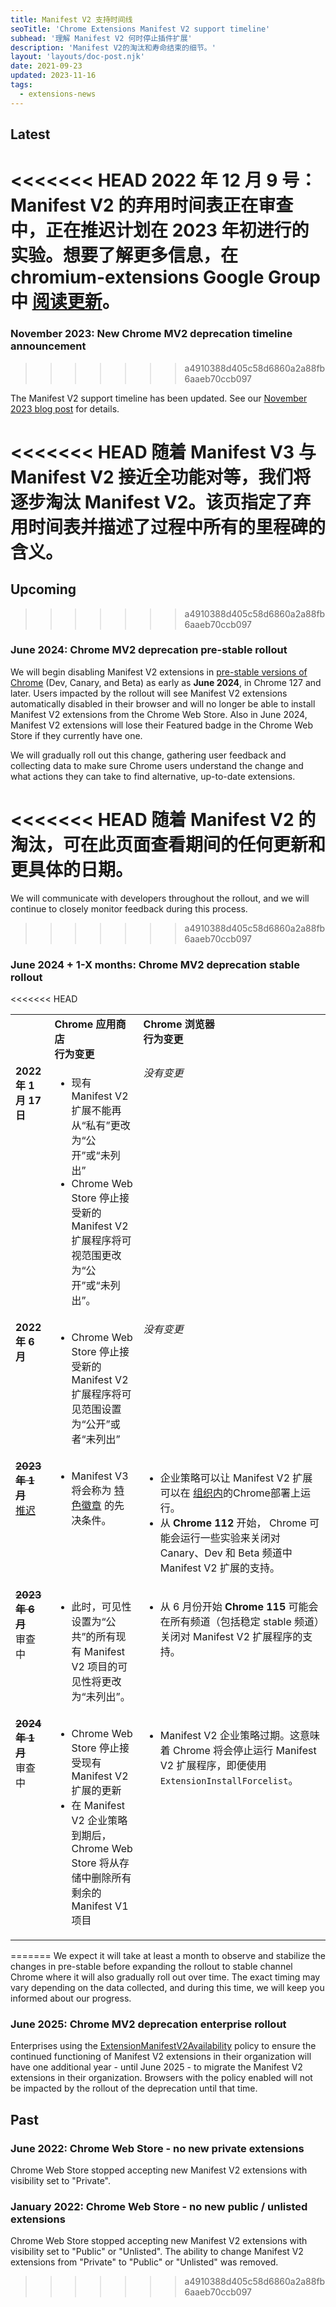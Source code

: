 ```yaml
---
title: Manifest V2 支持时间线
seoTitle: 'Chrome Extensions Manifest V2 support timeline'
subhead: '理解 Manifest V2 何时停止插件扩展'
description: 'Manifest V2的淘汰和寿命结束的细节。'
layout: 'layouts/doc-post.njk'
date: 2021-09-23
updated: 2023-11-16
tags:
  - extensions-news
---
```


## Latest 

<<<<<<< HEAD
**2022 年 12 月 9 号：** Manifest V2 的弃用时间表正在审查中，正在推迟计划在 2023 年初进行的实验。想要了解更多信息，在 chromium-extensions Google Group 中 [阅读更新](https://groups.google.com/u/1/a/chromium.org/g/chromium-extensions/c/zQ77HkGmK9E)。
=======
### November 2023: New Chrome MV2 deprecation timeline announcement
>>>>>>> a4910388d405c58d6860a2a88fb6aaeb70ccb097

The Manifest V2 support timeline has been updated. See our [November 2023 blog post](/blog/resuming-the-transition-to-mv3/) for details.

<<<<<<< HEAD
随着 Manifest V3 与 Manifest V2 接近全功能对等，我们将逐步淘汰 Manifest V2。该页指定了弃用时间表并描述了过程中所有的里程碑的含义。
=======
## Upcoming
>>>>>>> a4910388d405c58d6860a2a88fb6aaeb70ccb097

### June 2024: Chrome MV2 deprecation pre-stable rollout 
We will begin disabling Manifest V2 extensions in [pre-stable versions of Chrome](/docs/web-platform/chrome-release-channels/) (Dev, Canary, and Beta) as early as **June 2024**, in Chrome 127 and later. Users impacted by the rollout will see Manifest V2 extensions automatically disabled in their browser and will no longer be able to install Manifest V2 extensions from the Chrome Web Store. Also in June 2024, Manifest V2 extensions will lose their Featured badge in the Chrome Web Store if they currently have one.

We will gradually roll out this change, gathering user feedback and collecting data to make sure Chrome users understand the change and what actions they can take to find alternative, up-to-date extensions.

<<<<<<< HEAD
随着 Manifest V2 的淘汰，可在此页面查看期间的任何更新和更具体的日期。
=======
We will communicate with developers throughout the rollout, and we will continue to closely monitor feedback during this process.
>>>>>>> a4910388d405c58d6860a2a88fb6aaeb70ccb097

### June 2024 + 1-X months: Chrome MV2 deprecation stable rollout 

<<<<<<< HEAD
<table>
  <tr align="left" valign="top">
    <td>
    </td>
    <td><strong>Chrome 应用商店<br>行为变更</strong>
    </td>
    <td><strong>Chrome 浏览器<br>行为变更</strong>
    </td>
  </tr>
  <tr align="left" valign="top">
    <td><strong>2022 年 1 月 17日</strong>
    </td>
    <td>
      <ul>
        <li>现有 Manifest V2 扩展不能再从“私有”更改为“公开”或“未列出”</li>
        <li>Chrome Web Store 停止接受新的 Manifest V2 扩展程序将可视范围更改为“公开”或“未列出”。</li>
      </ul>
    </td>
    <td><i>没有变更</i>
    </td>
  </tr>
  <tr align="left" valign="top">
    <td><strong>2022 年 6 月</strong>
    </td>
    <td><ul>
       <li>Chrome Web Store 停止接受新的 Manifest V2 扩展程序将可见范围设置为“公开”或者“未列出”</li>
      </ul>
    </td>
    <td><i>没有变更</i>
    </td>
  </tr>
  <tr align="left" valign="top">
    <td><s><strong>2023 年 1 月</strong></s><br><a href="https://groups.google.com/u/1/a/chromium.org/g/chromium-extensions/c/zQ77HkGmK9E">推迟</a></td>
    <td><ul>
      <li>Manifest V3 将会称为 <a href="https://blog.google/products/chrome/find-great-extensions-new-chrome-web-store-badges/">特色徽章</a> 的先决条件。</li></ul>
    </td>
    <td><ul>
      <li>企业策略可以让 Manifest V2 扩展可以在
      <a href="https://support.google.com/chrome/a/answer/9296680?hl=en">组织内</a>的Chrome部署上运行。
      </li>
      <li>从 <strong>Chrome 112</strong> 开始， Chrome 可能会运行一些实验来关闭对 Canary、Dev 和 Beta 频道中Manifest V2 扩展的支持。
      </li></ul>
    </td>
  </tr>
  <tr align="left" valign="top">
    <td><s><strong>2023 年 6 月</strong></s><br>审查中</td>
    <td>
      <ul>
        <li>此时，可见性设置为“公共”的所有现有 Manifest V2 项目的可见性将更改为“未列出”。</li>
      </ul>
    </td>
    <td><ul>
      <li>从 6 月份开始 <strong>Chrome 115</strong> 可能会在所有频道（包括稳定 stable 频道）关闭对 Manifest V2 扩展程序的支持。</li></ul>
    </td>
  </tr>
  <tr align="left" valign="top">
    <td><s><strong>2024 年 1 月</strong></s><br>审查中</td>
    <td>
      <ul>
        <li>Chrome Web Store 停止接受现有 Manifest V2 扩展的更新</li>
        <li>在 Manifest V2 企业策略到期后，Chrome Web Store 将从存储中删除所有剩余的 Manifest V1 项目</li>
      </ul>
    </td>
    <td>
      <ul>
        <li>Manifest V2 企业策略过期。这意味着 Chrome 将会停止运行 Manifest V2 扩展程序，即便使用 <code>ExtensionInstallForcelist</code>。</li>
      </ul>
    </td>
  </tr>
</table>
=======
We expect it will take at least a month to observe and stabilize the changes in pre-stable before expanding the rollout to stable channel Chrome where it will also gradually roll out over time. The exact timing may vary depending on the data collected, and during this time, we will keep you informed about our progress.

### June 2025: Chrome MV2 deprecation enterprise rollout

Enterprises using the [ExtensionManifestV2Availability](https://chromeenterprise.google/policies/#ExtensionManifestV2Availability) policy to ensure the continued functioning of Manifest V2 extensions in their organization will have one additional year - until June 2025 - to migrate the Manifest V2 extensions in their organization. Browsers with the policy enabled will not be impacted by the rollout of the deprecation until that time.

## Past

### June 2022: Chrome Web Store -  no new private extensions

Chrome Web Store stopped accepting new Manifest V2 extensions with visibility set to "Private".

### January 2022: Chrome Web Store - no new public / unlisted extensions

Chrome Web Store stopped accepting new Manifest V2 extensions with visibility set
to "Public" or "Unlisted". The ability to change Manifest V2 extensions from "Private" to "Public"
or "Unlisted" was removed.
>>>>>>> a4910388d405c58d6860a2a88fb6aaeb70ccb097


